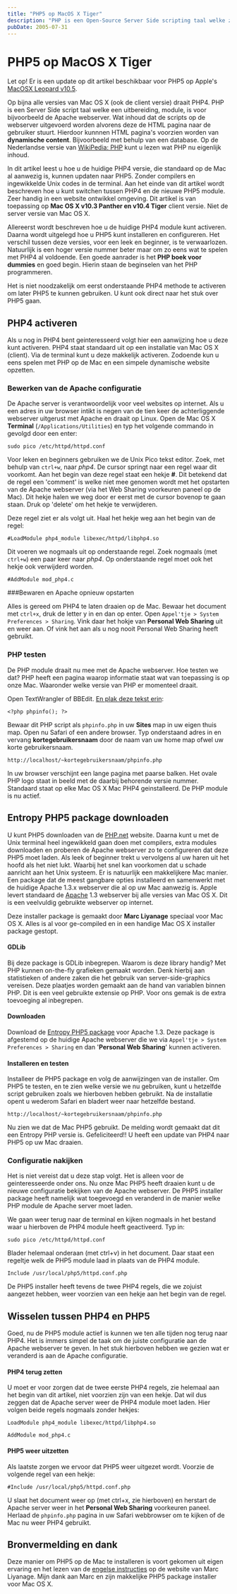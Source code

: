 ```yaml
---
title: "PHP5 op MacOS X Tiger"
description: "PHP is een Open-Source Server Side scripting taal welke zeer populair is en blijft groeien. Ondertussen is men bij versie 5. Op onze Mac staat versie 4."
pubDate: 2005-07-31
---
```


# PHP5 op MacOS X Tiger

Let op! Er is een update op dit artikel beschikbaar voor PHP5 op Apple's [MacOSX Leopard v10.5](http://www.atlantisdesign.nl/artikel/php5-op-macosx-leopard).

Op bijna alle versies van Mac OS X (ook de client versie) draait PHP4. PHP is een Server Side script taal welke een uitbereiding, module, is voor bijvoorbeeld de Apache webserver. Wat inhoud dat de scripts op de webserver uitgevoerd worden alvorens deze de HTML pagina naar de gebruiker stuurt. Hierdoor kunnnen HTML pagina's voorzien worden van **dynamische content**. Bijvoorbeeld met behulp van een database. Op de Nederlandse versie van [WikiPedia: PHP](http://nl.wikipedia.org/wiki/Php) kunt u lezen wat PHP nu eigenlijk inhoud.

In dit artikel leest u hoe u de huidige PHP4 versie, die standaard op de Mac al aanwezig is, kunnen updaten naar PHP5. Zonder compilers en ingewikkelde Unix codes in de terminal. Aan het einde van dit artikel wordt beschreven hoe u kunt switchen tussen PHP4 en de nieuwe PHP5 module. Zeer handig in een website ontwikkel omgeving. Dit artikel is van toepassing op **Mac OS X v10.3 Panther en v10.4 Tiger** client versie. Niet de server versie van Mac OS X.

Allereerst wordt beschreven hoe u de huidige PHP4 module kunt activeren. Daarna wordt uitgelegd hoe u PHP5 kunt installeren en configureren. Het verschil tussen deze versies, voor een leek en beginner, is te verwaarlozen. Natuurlijk is een hoger versie nummer beter maar om zo eens wat te spelen met PHP4 al voldoende. Een goede aanrader is het **PHP boek voor dummies** en goed begin. Hierin staan de beginselen van het PHP programmeren.

Het is niet noodzakelijk om eerst onderstaande PHP4 methode te activeren om later PHP5 te kunnen gebruiken. U kunt ook direct naar het stuk over PHP5 gaan.

## PHP4 activeren

Als u nog in PHP4 bent geinteresseerd volgt hier een aanwijzing hoe u deze kunt activeren. PHP4 staat standaard uit op een installatie van Mac OS X (client). Via de terminal kunt u deze makkelijk activeren. Zodoende kun u eens spelen met PHP op de Mac en een simpele dynamische website opzetten.

### Bewerken van de Apache configuratie

De Apache server is verantwoordelijk voor veel websites op internet. Als u een adres in uw browser intikt is negen van de tien keer de achterliggende webserver uitgerust met Apache en draait op Linux. Open de Mac OS X **Terminal** (`/Applications/Utilities`) en typ het volgende commando in gevolgd door een enter:

	sudo pico /etc/httpd/httpd.conf

Voor leken en beginners gebruiken we de Unix Pico tekst editor. Zoek, met behulp van `ctrl+w`, naar *php4*. De cursor springt naar een regel waar dit voorkomt. Aan het begin van deze regel staat een hekje **#**. Dit betekend dat de regel een 'comment' is welke niet mee genomen wordt met het opstarten van de Apache webserver (via het Web Sharing voorkeuren paneel op de Mac). Dit hekje halen we weg door er eerst met de cursor bovenop te gaan staan. Druk op 'delete' om het hekje te verwijderen.

Deze regel ziet er als volgt uit. Haal het hekje weg aan het begin van de regel:

	#LoadModule php4_module libexec/httpd/libphp4.so

Dit voeren we nogmaals uit op onderstaande regel. Zoek nogmaals (met `ctrl+w`) een paar keer naar *php4*. Op onderstaande regel moet ook het hekje ook verwijderd worden.

	#AddModule mod_php4.c

###Bewaren en Apache opnieuw opstarten

Alles is gereed om PHP4 te laten draaien op de Mac. Bewaar het document met `ctrl+x`, druk de letter y in en dan op enter. Open `Appel'tje > System Preferences > Sharing`. Vink daar het hokje van **Personal Web Sharing** uit en weer aan. Of vink het aan als u nog nooit Personal Web Sharing heeft gebruikt.

### PHP testen

De PHP module draait nu mee met de Apache webserver. Hoe testen we dat? PHP heeft een pagina waarop informatie staat wat van toepassing is op onze Mac. Waaronder welke versie van PHP er momenteel draait.

Open TextWrangler of BBEdit. [En plak deze tekst erin](http://www.atlantisdesign.nl/public/phpinfo.txt):

	<?php phpinfo(); ?>

Bewaar dit PHP script als `phpinfo.php` in uw **Sites** map in uw eigen thuis map. Open nu Safari of een andere browser. Typ onderstaand adres in en vervang **kortegebruikersnaam** door de naam van uw home map ofwel uw korte gebruikersnaam.

	http://localhost/~kortegebruikersnaam/phpinfo.php

In uw browser verschijnt een lange pagina met paarse balken. Het ovale PHP logo staat in beeld met de daarbij behorende versie nummer. Standaard staat op elke Mac OS X Mac PHP4 geinstalleerd. De PHP module is nu actief.

## Entropy PHP5 package downloaden

U kunt PHP5 downloaden van de [PHP.net](http://www.php.net/) website. Daarna kunt u met de Unix terminal heel ingewikkeld gaan doen met compilers, extra modules downloaden en proberen de Apache webserver zo te configureren dat deze PHP5 moet laden. Als leek of beginner trekt u vervolgens al uw haren uit het hoofd als het niet lukt. Waarbij het snel kan voorkomen dat u schade aanricht aan het Unix systeem. Er is natuurlijk een makkelijkere Mac manier. Een package dat de meest gangbare opties installeerd en samenwerkt met de huidige Apache 1.3.x webserver die al op uw Mac aanwezig is. Apple levert standaard de [Apache](http://www.apache.org/) 1.3 webserver bij alle versies van Mac OS X. Dit is een veelvuldig gebruikte webserver op internet.

Deze installer package is gemaakt door **Marc Liyanage** speciaal voor Mac OS X. Alles is al voor ge-compiled en in een handige Mac OS X installer package gestopt.

#### GDLib
Bij deze package is GDLib inbegrepen. Waarom is deze library handig? Met PHP kunnen on-the-fly grafieken gemaakt worden. Denk hierbij aan statistieken of andere zaken die het gebruik van server-side-graphics vereisen. Deze plaatjes worden gemaakt aan de hand van variablen binnen PHP. Dit is een veel gebruikte extensie op PHP. Voor ons gemak is de extra toevoeging al inbegrepen.

#### Downloaden
Download de [Entropy PHP5 package](http://www.entropy.ch/software/macosx/php/#install) voor Apache 1.3. Deze package is afgestemd op de huidige Apache webserver die we via `Appel'tje > System Preferences > Sharing` en dan '**Personal Web Sharing**' kunnen activeren.

#### Installeren en testen
Installeer de PHP5 package en volg de aanwijzingen van de installer. Om PHP5 te testen, en te zien welke versie we nu gebruiken, kunt u hetzelfde script gebruiken zoals we hierboven hebben gebruikt. Na de installatie opent u wederom Safari en bladert weer naar hetzelfde bestand.

	http://localhost/~kortegebruikersnaam/phpinfo.php

Nu zien we dat de Mac PHP5 gebruikt. De melding wordt gemaakt dat dit een Entropy PHP versie is. Gefeliciteerd!! U heeft een update van PHP4 naar PHP5 op uw Mac draaien.

### Configuratie nakijken

Het is niet vereist dat u deze stap volgt. Het is alleen voor de geinteresseerde onder ons. Nu onze Mac PHP5 heeft draaien kunt u de nieuwe configuratie bekijken van de Apache webserver. De PHP5 installer package heeft namelijk wat toegevoegd en veranderd in de manier welke PHP module de Apache server moet laden.

We gaan weer terug naar de terminal en kijken nogmaals in het bestand waar u hierboven de PHP4 module heeft geactiveerd. Typ in:

	sudo pico /etc/httpd/httpd.conf

Blader helemaal onderaan (met ctrl+v) in het document. Daar staat een regeltje welk de PHP5 module laad in plaats van de PHP4 module.

	Include /usr/local/php5/httpd.conf.php

De PHP5 installer heeft tevens de twee PHP4 regels, die we zojuist aangezet hebben, weer voorzien van een hekje aan het begin van de regel.

## Wisselen tussen PHP4 en PHP5

Goed, nu de PHP5 module actief is kunnen we ten alle tijden nog terug naar PHP4. Het is immers simpel de taak om de juiste configuratie aan de Apache webserver te geven. In het stuk hierboven hebben we gezien wat er veranderd is aan de Apache configuratie.

#### PHP4 terug zetten

U moet er voor zorgen dat de twee eerste PHP4 regels, zie helemaal aan het begin van dit artikel, niet voorzien zijn van een hekje. Dat wil dus zeggen dat de Apache server weer de PHP4 module moet laden. Hier volgen beide regels nogmaals zonder hekjes:

	LoadModule php4_module libexec/httpd/libphp4.so

	AddModule mod_php4.c

#### PHP5 weer uitzetten

Als laatste zorgen we ervoor dat PHP5 weer uitgezet wordt. Voorzie de volgende regel van een hekje:

	#Include /usr/local/php5/httpd.conf.php

U slaat het document weer op (met ctrl+x, zie hierboven) en herstart de Apache server weer in het **Personal Web Sharing** voorkeuren paneel. Herlaad de `phpinfo.php` pagina in uw Safari webbrowser om te kijken of de Mac nu weer PHP4 gebruikt.

## Bronvermelding en dank

Deze manier om PHP5 op de Mac te installeren is voort gekomen uit eigen ervaring en het lezen van de [engelse instructies](http://www.entropy.ch/software/macosx/php/#install) op de website van Marc Liyanage. Mijn dank aan Marc en zijn makkelijke PHP5 package installer voor Mac OS X.
